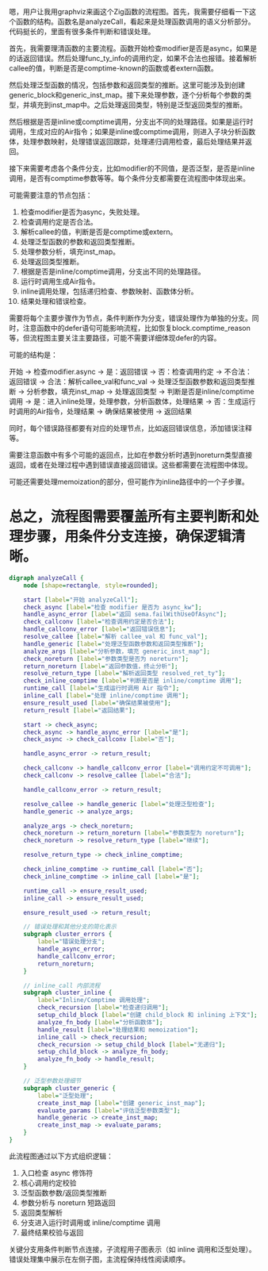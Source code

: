 嗯，用户让我用graphviz来画这个Zig函数的流程图。首先，我需要仔细看一下这个函数的结构。函数名是analyzeCall，看起来是处理函数调用的语义分析部分。代码挺长的，里面有很多条件判断和错误处理。

首先，我需要理清函数的主要流程。函数开始检查modifier是否是async，如果是的话返回错误。然后处理func_ty_info的调用约定，如果不合法也报错。接着解析callee的值，判断是否是comptime-known的函数或者extern函数。

然后处理泛型函数的情况，包括参数和返回类型的推断。这里可能涉及到创建generic_block和generic_inst_map。接下来处理参数，逐个分析每个参数的类型，并填充到inst_map中。之后处理返回类型，特别是泛型返回类型的推断。

然后根据是否是inline或comptime调用，分支出不同的处理路径。如果是运行时调用，生成对应的Air指令；如果是inline或comptime调用，则进入子块分析函数体，处理参数映射，处理错误返回跟踪，处理递归调用检查，最后处理结果并返回。

接下来需要考虑各个条件分支，比如modifier的不同值，是否泛型，是否是inline调用，是否有comptime参数等等。每个条件分支都需要在流程图中体现出来。

可能需要注意的节点包括：

1. 检查modifier是否为async，失败处理。
2. 检查调用约定是否合法。
3. 解析callee的值，判断是否是comptime或extern。
4. 处理泛型函数的参数和返回类型推断。
5. 处理参数分析，填充inst_map。
6. 处理返回类型推断。
7. 根据是否是inline/comptime调用，分支出不同的处理路径。
8. 运行时调用生成Air指令。
9. inline调用处理，包括递归检查、参数映射、函数体分析。
10. 结果处理和错误检查。

需要将每个主要步骤作为节点，条件判断作为分支，错误处理作为单独的分支。同时，注意函数中的defer语句可能影响流程，比如恢复block.comptime_reason等，但流程图主要关注主要路径，可能不需要详细体现defer的内容。

可能的结构是：

开始 -> 检查modifier.async -> 是：返回错误
-> 否：检查调用约定 -> 不合法：返回错误
-> 合法：解析callee_val和func_val
-> 处理泛型函数参数和返回类型推断
-> 分析参数，填充inst_map
-> 处理返回类型
-> 判断是否是inline/comptime调用
   -> 是：进入inline处理，处理参数，分析函数体，处理结果
   -> 否：生成运行时调用的Air指令，处理结果
-> 确保结果被使用
-> 返回结果

同时，每个错误路径都要有对应的处理节点，比如返回错误信息，添加错误注释等。

需要注意函数中有多个可能的返回点，比如在参数分析时遇到noreturn类型直接返回，或者在处理过程中遇到错误直接返回错误。这些都需要在流程图中体现。

可能还需要处理memoization的部分，但可能作为inline路径中的一个子步骤。

总之，流程图需要覆盖所有主要判断和处理步骤，用条件分支连接，确保逻辑清晰。
================================================
```dot
digraph analyzeCall {
    node [shape=rectangle, style=rounded];

    start [label="开始 analyzeCall"];
    check_async [label="检查 modifier 是否为 async_kw"];
    handle_async_error [label="返回 sema.failWithUseOfAsync"];
    check_callconv [label="检查调用约定是否合法"];
    handle_callconv_error [label="返回错误信息"];
    resolve_callee [label="解析 callee_val 和 func_val"];
    handle_generic [label="处理泛型函数参数和返回类型推断"];
    analyze_args [label="分析参数，填充 generic_inst_map"];
    check_noreturn [label="参数类型是否为 noreturn"];
    return_noreturn [label="返回参数值，终止分析"];
    resolve_return_type [label="解析返回类型 resolved_ret_ty"];
    check_inline_comptime [label="判断是否是 inline/comptime 调用"];
    runtime_call [label="生成运行时调用 Air 指令"];
    inline_call [label="处理 inline/comptime 调用"];
    ensure_result_used [label="确保结果被使用"];
    return_result [label="返回结果"];

    start -> check_async;
    check_async -> handle_async_error [label="是"];
    check_async -> check_callconv [label="否"];

    handle_async_error -> return_result;

    check_callconv -> handle_callconv_error [label="调用约定不可调用"];
    check_callconv -> resolve_callee [label="合法"];

    handle_callconv_error -> return_result;

    resolve_callee -> handle_generic [label="处理泛型检查"];
    handle_generic -> analyze_args;

    analyze_args -> check_noreturn;
    check_noreturn -> return_noreturn [label="参数类型为 noreturn"];
    check_noreturn -> resolve_return_type [label="继续"];

    resolve_return_type -> check_inline_comptime;

    check_inline_comptime -> runtime_call [label="否"];
    check_inline_comptime -> inline_call [label="是"];

    runtime_call -> ensure_result_used;
    inline_call -> ensure_result_used;

    ensure_result_used -> return_result;

    // 错误处理和其他分支的简化表示
    subgraph cluster_errors {
        label="错误处理分支";
        handle_async_error;
        handle_callconv_error;
        return_noreturn;
    }

    // inline_call 内部流程
    subgraph cluster_inline {
        label="Inline/Comptime 调用处理";
        check_recursion [label="检查递归调用"];
        setup_child_block [label="创建 child_block 和 inlining 上下文"];
        analyze_fn_body [label="分析函数体"];
        handle_result [label="处理结果和 memoization"];
        inline_call -> check_recursion;
        check_recursion -> setup_child_block [label="无递归"];
        setup_child_block -> analyze_fn_body;
        analyze_fn_body -> handle_result;
    }

    // 泛型参数处理细节
    subgraph cluster_generic {
        label="泛型处理";
        create_inst_map [label="创建 generic_inst_map"];
        evaluate_params [label="评估泛型参数类型"];
        handle_generic -> create_inst_map;
        create_inst_map -> evaluate_params;
    }
}
``` 

此流程图通过以下方式组织逻辑：
1. 入口检查 async 修饰符
2. 核心调用约定校验
3. 泛型函数参数/返回类型推断
4. 参数分析与 noreturn 短路返回
5. 返回类型解析
6. 分支进入运行时调用或 inline/comptime 调用
7. 最终结果校验与返回

关键分支用条件判断节点连接，子流程用子图表示（如 inline 调用和泛型处理）。错误处理集中展示在左侧子图，主流程保持线性阅读顺序。